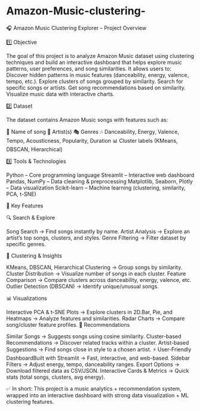 # Amazon-Music-clustering-
🎧 Amazon Music Clustering Explorer – Project Overview

1️⃣ Objective

The goal of this project is to analyze Amazon Music dataset using clustering techniques and build an interactive dashboard that helps explore music patterns, user preferences, and song similarities.
It allows users to:
Discover hidden patterns in music features (danceability, energy, valence, tempo, etc.).
Explore clusters of songs grouped by similarity.
Search for specific songs or artists.
Get song recommendations based on similarity.
Visualize music data with interactive charts.

2️⃣ Dataset

The dataset contains Amazon Music songs with features such as:

🎵 Name of song
🎤 Artist(s)
🎭 Genres
🎶 Danceability, Energy, Valence, Tempo, Acousticness, Popularity, Duration
📊 Cluster labels (KMeans, DBSCAN, Hierarchical)

3️⃣ Tools & Technologies

Python – Core programming language
Streamlit – Interactive web dashboard
Pandas, NumPy – Data cleaning & preprocessing
Matplotlib, Seaborn, Plotly – Data visualization
Scikit-learn – Machine learning (clustering, similarity, PCA, t-SNE)

🌟 Key Features

🔍 Search & Explore

Song Search → Find songs instantly by name.
Artist Analysis → Explore an artist’s top songs, clusters, and styles.
Genre Filtering → Filter dataset by specific genres.

🎯 Clustering & Insights

KMeans, DBSCAN, Hierarchical Clustering → Group songs by similarity.
Cluster Distribution → Visualize number of songs in each cluster.
Feature Comparison → Compare clusters across danceability, energy, valence, etc.
Outlier Detection (DBSCAN) → Identify unique/unusual songs.

📊 Visualizations

Interactive PCA & t-SNE Plots → Explore clusters in 2D.Bar, Pie, and Heatmaps → Analyze features and similarities.
Radar Charts → Compare song/cluster feature profiles.
🎵 Recommendations

Similar Songs → Suggests songs using cosine similarity.
Cluster-based Recommendations → Discover related tracks within a cluster.
Artist-based Suggestions → Find songs close in style to a chosen artist.
⚡ User-Friendly DashboardBuilt with Streamlit → Fast, interactive, and web-based.
Sidebar Filters → Adjust energy, tempo, danceability ranges.
Export Options → Download filtered data as CSV/JSON.
Interactive Cards & Metrics → Quick stats (total songs, clusters, avg energy).

✅ In short: This project is a music analytics + recommendation system, wrapped into an interactive dashboard with strong data visualization + ML clustering features.
